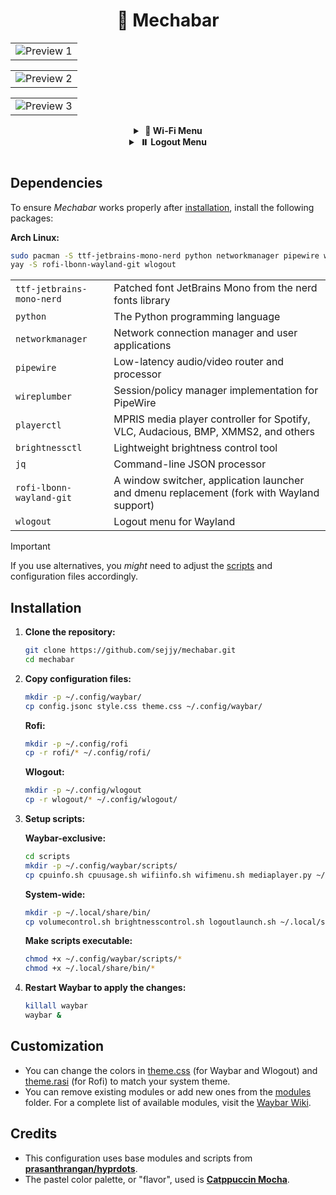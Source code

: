 <h1 align="center" style="border-style: none;">🤖 Mechabar</h1>

<div align="center">
  <table>
    <tr>
      <td><img src="assets/v1.3.1-1.png" alt="Preview 1" /></td>
    </tr>
  </table>
  <table>
    <tr>
      <td><img src="assets/v1.3.1-2.png" alt="Preview 2" /></td>
    </tr>
  </table>
  <table>
    <tr>
      <td><img src="assets/v1.3.1-3.png" alt="Preview 3" /></td>
    </tr>
  </table>
</div>

<div align="center">
  <details>
    <summary><strong>&nbsp;🛜 Wi-Fi Menu</strong></summary>
    <br />
    <table>
      <tr>
        <td><img src="assets/wifi-1.0.png" alt="Wi-Fi Menu 1.0" /></td>
        <td><img src="assets/wifi-1.1.png" alt="Wi-Fi Menu 1.1" /></td>
      </tr>
      <tr>
        <td><img src="assets/wifi-1.2.png" alt="Wi-Fi Menu 1.2" /></td>
        <td><img src="assets/wifi-1.3.png" alt="Wi-Fi Menu 1.3" /></td>
      </tr>
    </table>
  </details>
</div>

<div align="center">
  <details>
    <summary><strong>&nbsp;⏸️ Logout Menu</strong></summary>
    <br />
    <table>
      <tr>
        <td><img src="assets/logout-1.0.png" alt="Logout Menu 1.0" /></td>
        <td><img src="assets/logout-1.1.png" alt="Logout Menu 1.1" /></td>
      </tr>
      <tr>
        <td><img src="assets/logout-2.0.png" alt="Logout Menu 2.0" /></td>
        <td><img src="assets/logout-2.1.png" alt="Logout Menu 2.1" /></td>
      </tr>
    </table>
  </details>
</div>

#

## Dependencies

To ensure _Mechabar_ works properly after [installation](#installation), install the following packages:

**Arch Linux:**

```bash
sudo pacman -S ttf-jetbrains-mono-nerd python networkmanager pipewire wireplumber playerctl brightnessctl jq
yay -S rofi-lbonn-wayland-git wlogout
```

|                           |                                                                                           |
| ------------------------- | ----------------------------------------------------------------------------------------- |
| `ttf-jetbrains-mono-nerd` | Patched font JetBrains Mono from the nerd fonts library                                   |
| `python`                  | The Python programming language                                                           |
| `networkmanager`          | Network connection manager and user applications                                          |
| `pipewire`                | Low-latency audio/video router and processor                                              |
| `wireplumber`             | Session/policy manager implementation for PipeWire                                        |
| `playerctl`               | MPRIS media player controller for Spotify, VLC, Audacious, BMP, XMMS2, and others         |
| `brightnessctl`           | Lightweight brightness control tool                                                       |
| `jq`                      | Command-line JSON processor                                                               |
| `rofi-lbonn-wayland-git`  | A window switcher, application launcher and dmenu replacement (fork with Wayland support) |
| `wlogout`                 | Logout menu for Wayland                                                                   |

> [!IMPORTANT]
> If you use alternatives, you _might_ need to adjust the [scripts](/scripts/) and configuration files accordingly.

## Installation

1. **Clone the repository:**

   ```bash
   git clone https://github.com/sejjy/mechabar.git
   cd mechabar
   ```

2. **Copy configuration files:**

   ```bash
   mkdir -p ~/.config/waybar/
   cp config.jsonc style.css theme.css ~/.config/waybar/
   ```

   **Rofi:**

   ```bash
   mkdir -p ~/.config/rofi
   cp -r rofi/* ~/.config/rofi/
   ```

   **Wlogout:**

   ```bash
   mkdir -p ~/.config/wlogout
   cp -r wlogout/* ~/.config/wlogout/
   ```

3. **Setup scripts:**

   **Waybar-exclusive:**

   ```bash
   cd scripts
   mkdir -p ~/.config/waybar/scripts/
   cp cpuinfo.sh cpuusage.sh wifiinfo.sh wifimenu.sh mediaplayer.py ~/.config/waybar/scripts/
   ```

   **System-wide:**

   ```bash
   mkdir -p ~/.local/share/bin/
   cp volumecontrol.sh brightnesscontrol.sh logoutlaunch.sh ~/.local/share/bin/
   ```

   **Make scripts executable:**

   ```bash
   chmod +x ~/.config/waybar/scripts/*
   chmod +x ~/.local/share/bin/*
   ```

4. **Restart Waybar to apply the changes:**

   ```bash
   killall waybar
   waybar &
   ```

## Customization

- You can change the colors in [theme.css](/theme.css) (for Waybar and Wlogout) and [theme.rasi](/rofi/theme.rasi) (for Rofi) to match your system theme.
- You can remove existing modules or add new ones from the [modules](/modules/) folder. For a complete list of available modules, visit the [Waybar Wiki](https://github.com/Alexays/Waybar/wiki).

## Credits

- This configuration uses base modules and scripts from **[prasanthrangan/hyprdots](https://github.com/prasanthrangan/hyprdots)**.
- The pastel color palette, or "flavor", used is **[Catppuccin Mocha](https://github.com/catppuccin/catppuccin/blob/main/docs/style-guide.md)**.

